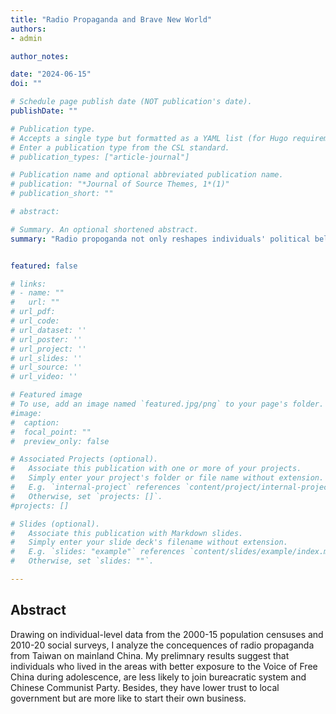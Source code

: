 ```yaml
---
title: "Radio Propaganda and Brave New World"
authors:
- admin

author_notes:

date: "2024-06-15"
doi: ""

# Schedule page publish date (NOT publication's date).
publishDate: ""

# Publication type.
# Accepts a single type but formatted as a YAML list (for Hugo requirements).
# Enter a publication type from the CSL standard.
# publication_types: ["article-journal"]

# Publication name and optional abbreviated publication name.
# publication: "*Journal of Source Themes, 1*(1)"
# publication_short: ""

# abstract: 

# Summary. An optional shortened abstract.
summary: "Radio propoganda not only reshapes individuals' political belief and behaviors, but also has strong impacts on their occupation choices"


featured: false

# links:
# - name: ""
#   url: ""
# url_pdf: 
# url_code:
# url_dataset: ''
# url_poster: ''
# url_project: ''
# url_slides: ''
# url_source: ''
# url_video: ''

# Featured image
# To use, add an image named `featured.jpg/png` to your page's folder. 
#image:
#  caption: 
#  focal_point: ""
#  preview_only: false

# Associated Projects (optional).
#   Associate this publication with one or more of your projects.
#   Simply enter your project's folder or file name without extension.
#   E.g. `internal-project` references `content/project/internal-project/index.md`.
#   Otherwise, set `projects: []`.
#projects: []

# Slides (optional).
#   Associate this publication with Markdown slides.
#   Simply enter your slide deck's filename without extension.
#   E.g. `slides: "example"` references `content/slides/example/index.md`.
#   Otherwise, set `slides: ""`.

---
```

## Abstract
  
Drawing on individual-level data from the 2000-15 population censuses and 2010-20 social surveys, I analyze the concequences of radio propaganda from Taiwan on mainland China. My prelimnary results suggest that individuals who lived in the areas with better exposure to the Voice of Free China during adolescence, are less likely to join bureacratic system and Chinese Communist Party. Besides, they have lower trust to local government but are more like to start their own business.   
